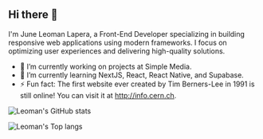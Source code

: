 ## Hi there 👋

I'm June Leoman Lapera, a Front-End Developer specializing in building responsive web applications using modern frameworks. I focus on optimizing user experiences and delivering high-quality solutions.

- 🔭 I’m currently working on projects at Simple Media.
- 🌱 I’m currently learning NextJS, React, React Native, and Supabase.
- ⚡ Fun fact: The first website ever created by Tim Berners-Lee in 1991 is still online! You can visit it at <a href="http://info.cern.ch" target="_blank">http://info.cern.ch</a>.

![Leoman's GitHub stats](https://github-readme-stats-vert-psi-35.vercel.app/api?username=leomanlapera&show_icons=true&theme=dark)

![Leoman's Top langs](https://github-readme-stats-vert-psi-35.vercel.app/api/top-langs?username=leomanlapera&theme=dark)

<!--
**leomanlapera/leomanlapera** is a ✨ _special_ ✨ repository because its `README.md` (this file) appears on your GitHub profile.

Here are some ideas to get you started:

- 🔭 I’m currently working on ...
- 🌱 I’m currently learning ...
- 👯 I’m looking to collaborate on ...
- 🤔 I’m looking for help with ...
- 💬 Ask me about ...
- 📫 How to reach me: ...
- 😄 Pronouns: ...
- ⚡ Fun fact: ...
-->
